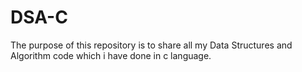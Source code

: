 # DSA-C
The purpose of this repository is to share all my Data Structures and Algorithm code which i have done in c language.
